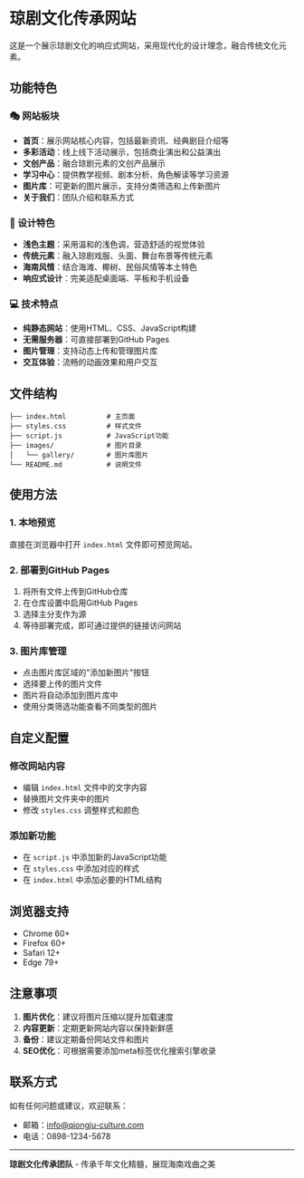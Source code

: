 # 琼剧文化传承网站

这是一个展示琼剧文化的响应式网站，采用现代化的设计理念，融合传统文化元素。

## 功能特色

### 🎭 网站板块
- **首页**：展示网站核心内容，包括最新资讯、经典剧目介绍等
- **多彩活动**：线上线下活动展示，包括商业演出和公益演出
- **文创产品**：融合琼剧元素的文创产品展示
- **学习中心**：提供教学视频、剧本分析、角色解读等学习资源
- **图片库**：可更新的图片展示，支持分类筛选和上传新图片
- **关于我们**：团队介绍和联系方式

### 🎨 设计特色
- **浅色主题**：采用温和的浅色调，营造舒适的视觉体验
- **传统元素**：融入琼剧戏服、头面、舞台布景等传统元素
- **海南风情**：结合海滩、椰树、民俗风情等本土特色
- **响应式设计**：完美适配桌面端、平板和手机设备

### 💻 技术特点
- **纯静态网站**：使用HTML、CSS、JavaScript构建
- **无需服务器**：可直接部署到GitHub Pages
- **图片管理**：支持动态上传和管理图片库
- **交互体验**：流畅的动画效果和用户交互

## 文件结构

```
├── index.html          # 主页面
├── styles.css          # 样式文件
├── script.js           # JavaScript功能
├── images/             # 图片目录
│   └── gallery/        # 图片库图片
└── README.md           # 说明文件
```

## 使用方法

### 1. 本地预览
直接在浏览器中打开 `index.html` 文件即可预览网站。

### 2. 部署到GitHub Pages
1. 将所有文件上传到GitHub仓库
2. 在仓库设置中启用GitHub Pages
3. 选择主分支作为源
4. 等待部署完成，即可通过提供的链接访问网站

### 3. 图片库管理
- 点击图片库区域的"添加新图片"按钮
- 选择要上传的图片文件
- 图片将自动添加到图片库中
- 使用分类筛选功能查看不同类型的图片

## 自定义配置

### 修改网站内容
- 编辑 `index.html` 文件中的文字内容
- 替换图片文件夹中的图片
- 修改 `styles.css` 调整样式和颜色

### 添加新功能
- 在 `script.js` 中添加新的JavaScript功能
- 在 `styles.css` 中添加对应的样式
- 在 `index.html` 中添加必要的HTML结构

## 浏览器支持

- Chrome 60+
- Firefox 60+
- Safari 12+
- Edge 79+

## 注意事项

1. **图片优化**：建议将图片压缩以提升加载速度
2. **内容更新**：定期更新网站内容以保持新鲜感
3. **备份**：建议定期备份网站文件和图片
4. **SEO优化**：可根据需要添加meta标签优化搜索引擎收录

## 联系方式

如有任何问题或建议，欢迎联系：
- 邮箱：info@qiongju-culture.com
- 电话：0898-1234-5678

---

**琼剧文化传承团队** - 传承千年文化精髓，展现海南戏曲之美
